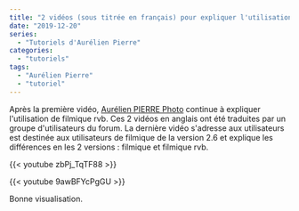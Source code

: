 ```yaml
---
title: "2 vidéos (sous titrée en français) pour expliquer l'utilisation de filmique rvb"
date: "2019-12-20"
series:
  - "Tutoriels d'Aurélien Pierre"
categories: 
  - "tutoriels"
tags: 
  - "Aurélien Pierre"
  - "tutoriel"
---
```


Après la première vidéo, [Aurélien PIERRE Photo](https://www.youtube.com/channel/UCmsSn3fujI81EKEr4NLxrcg) continue à expliquer l'utilisation de filmique rvb. Ces 2 vidéos en anglais ont été traduites par un groupe d'utilisateurs du forum. La dernière vidéo s'adresse aux utilisateurs est destinée aux utilisateurs de filmique de la version 2.6 et explique les différences en les 2 versions : filmique et filmique rvb.

{{< youtube zbPj_TqTF88 >}}

{{< youtube 9awBFYcPgGU >}}

Bonne visualisation.
